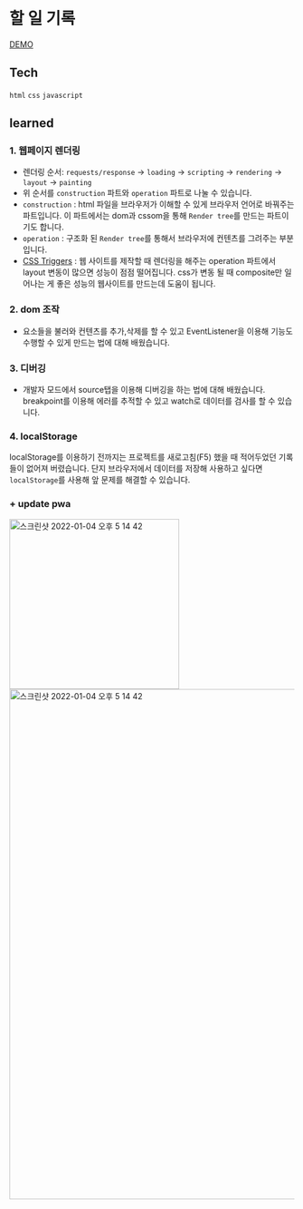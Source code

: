 # 할 일 기록


[DEMO](https://angry-swanson-1161ad.netlify.app)

## Tech
`html` `css` `javascript`

## learned
### 1. 웹페이지 렌더링
- 렌더링 순서: `requests/response` -> `loading` -> `scripting` -> `rendering` -> `layout` -> `painting`
- 위 순서를 `construction` 파트와 `operation` 파트로 나눌 수 있습니다.
- `construction` : html 파일을 브라우저가 이해할 수 있게 브라우저 언어로 바꿔주는 파트입니다.
이 파트에서는 dom과 cssom을 통해 `Render tree`를 만드는 파트이기도 합니다.
- `operation` : 구조화 된 `Render tree`를 통해서 브라우저에 컨텐츠를 그려주는 부분입니다.
-  [CSS Triggers](https://csstriggers.com) : 
웹 사이트를 제작할 때 렌더링을 해주는 operation 파트에서 layout 변동이 많으면 성능이 점점 떨어집니다.
css가 변동 될 때 composite만 일어나는 게 좋은 성능의 웹사이트를 만드는데 도움이 됩니다.

### 2. dom 조작
- 요소들을 불러와 컨텐츠를 추가,삭제를 할 수 있고 EventListener을 이용해 기능도 수행할 수 있게 만드는 법에 대해 배웠습니다.

### 3. 디버깅
- 개발자 모드에서 source탭을 이용해 디버깅을 하는 법에 대해 배웠습니다.
 breakpoint를 이용해 에러를 추적할 수 있고 watch로 데이터를 검사를 할 수 있습니다.

### 4. localStorage 
localStorage를 이용하기 전까지는 프로젝트를 새로고침(F5) 했을 때 적어두었던 기록들이 없어져 버렸습니다. 
단지 브라우저에서 데이터를 저장해 사용하고 싶다면 `localStorage`를 사용해 앞 문제를 해결할 수 있습니다.


### + update pwa
<p>
<img width="300" alt="스크린샷 2022-01-04 오후 5 14 42" src="https://user-images.githubusercontent.com/85566273/148031039-27802d08-4bed-4ae7-9504-e29d8b4aff42.png"> 
<img width="900" alt="스크린샷 2022-01-04 오후 5 14 42" src="https://user-images.githubusercontent.com/85566273/148030472-638cd6ce-c33f-4075-8f0e-1226715b02ef.png">
</p>
